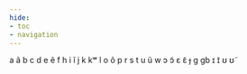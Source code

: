 ```yaml
---
hide:
- toc
- navigation
---
```

a
ã
b
c
d
e
ẽ
f
h
i
ĩ
j
k
kʷ
l
o
õ
p
r
s
t
u
ũ
w
ɔ
ɔ̃
ɛ
ɛ̃
ɟ
ɡ
ɡb
ɪ
ɪ̃
ʊ
ʊ̃
